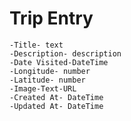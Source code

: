 # Trip Entry
    -Title- text
    -Description- description
    -Date Visited-DateTime
    -Longitude- number
    -Latitude- number
    -Image-Text-URL
    -Created At- DateTime
    -Updated At- DateTime